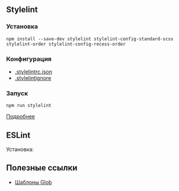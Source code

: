 ## Stylelint

### Установка

`npm install --save-dev stylelint stylelint-config-standard-scss stylelint-order stylelint-config-recess-order`

### Конфигурация

* [.stylelintrc.json](.stylelintrc.json)
* [.stylelintignore](.stylelintignore)

### Запуск

`npm run stylelint`

[Подробнее](https://github.com/stylelint/stylelint/blob/HEAD/docs/user-guide/get-started.md)

## ESLint

Установка:



## Полезные ссылки

* [Шаблоны Glob](https://github.com/isaacs/node-glob#glob-primer)
